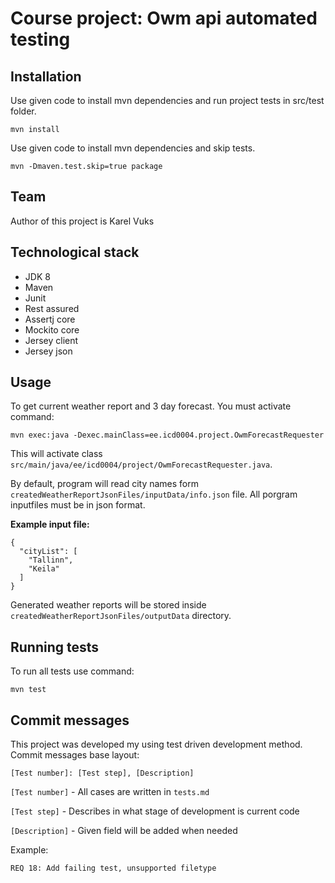 # Course project: Owm api automated testing

## Installation

Use given code to install mvn dependencies and run project tests in src/test folder.
```
mvn install
```
Use given code to install mvn dependencies and skip tests.

```
mvn -Dmaven.test.skip=true package
```

## Team
Author of this project is Karel Vuks

## Technological stack
* JDK 8
* Maven
* Junit
* Rest assured
* Assertj core
* Mockito core
* Jersey client
* Jersey json

## Usage
To get current weather report and 3 day forecast. You must activate command:
```
mvn exec:java -Dexec.mainClass=ee.icd0004.project.OwmForecastRequester
```
This  will activate class `src/main/java/ee/icd0004/project/OwmForecastRequester.java`.

By default, program will read city names form `createdWeatherReportJsonFiles/inputData/info.json` file. All porgram inputfiles must be in json format.

**Example input file:**
```
{
  "cityList": [
    "Tallinn",
    "Keila"
  ]
}
```
Generated weather reports will be stored inside `createdWeatherReportJsonFiles/outputData` directory.

## Running tests
To run all tests use command:
```
mvn test
```

## Commit messages
This project was developed my using test driven development method. 
Commit messages base layout:
```
[Test number]: [Test step], [Description]
```

```[Test number]``` - All cases are written in ```tests.md```

```[Test step]``` - Describes in what stage of development is current code

```[Description]``` - Given field will be added when needed

Example:
```
REQ 18: Add failing test, unsupported filetype
```